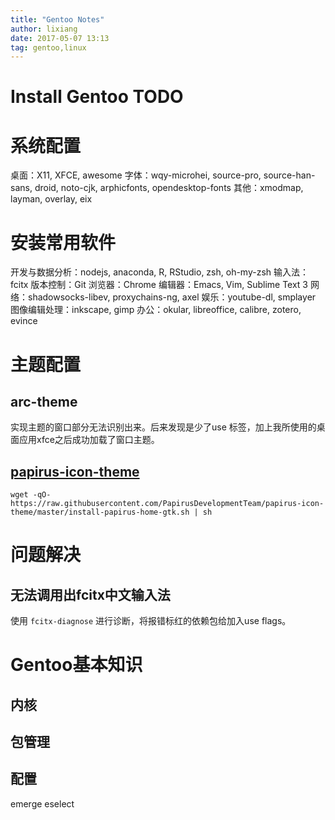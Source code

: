 ```yaml
---
title: "Gentoo Notes"
author: lixiang
date: 2017-05-07 13:13
tag: gentoo,linux
---
```


# Install Gentoo **TODO**

# 系统配置

桌面：X11, XFCE, awesome
字体：wqy-microhei, source-pro, source-han-sans, droid, noto-cjk, arphicfonts, opendesktop-fonts
其他：xmodmap, layman, overlay, eix

# 安装常用软件

开发与数据分析：nodejs, anaconda, R, RStudio, zsh, oh-my-zsh
输入法：fcitx
版本控制：Git
浏览器：Chrome
编辑器：Emacs, Vim, Sublime Text 3
网络：shadowsocks-libev, proxychains-ng, axel
娱乐：youtube-dl, smplayer
图像编辑处理：inkscape, gimp
办公：okular, libreoffice, calibre, zotero, evince

# 主题配置

## arc-theme

实现主题的窗口部分无法识别出来。后来发现是少了use 标签，加上我所使用的桌面应用xfce之后成功加载了窗口主题。

## [papirus-icon-theme](https://github.com/PapirusDevelopmentTeam/papirus-icon-theme)

``` shell
wget -qO- https://raw.githubusercontent.com/PapirusDevelopmentTeam/papirus-icon-theme/master/install-papirus-home-gtk.sh | sh
```

# 问题解决

## 无法调用出fcitx中文输入法

使用 `fcitx-diagnose` 进行诊断，将报错标红的依赖包给加入use flags。

# Gentoo基本知识

## 内核

## 包管理

## 配置

emerge
eselect

